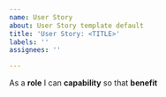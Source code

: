 ```yaml
---
name: User Story
about: User Story template default
title: 'User Story: <TITLE>'
labels: ''
assignees: ''

---
```


As a **role** I can **capability** so that **benefit**

